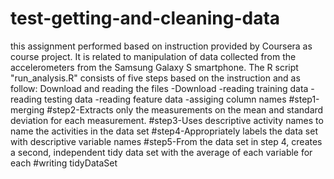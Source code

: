# test-getting-and-cleaning-data
this assignment performed based on instruction provided by Coursera as course project.
It is related to manipulation of data collected from the accelerometers from the Samsung Galaxy S smartphone.
The R script "run_analysis.R" consists of five steps based on the instruction and as follow:
Download and reading the files
 -Download
 -reading training data
 -reading testing data
 -reading feature data
 -assiging column names
#step1-merging
#step2-Extracts only the measurements on the mean and standard deviation for each measurement. 
#step3-Uses descriptive activity names to name the activities in the data set
#step4-Appropriately labels the data set with descriptive variable names
#step5-From the data set in step 4, creates a second, independent tidy data set with the average of each variable for each 
#writing tidyDataSet
